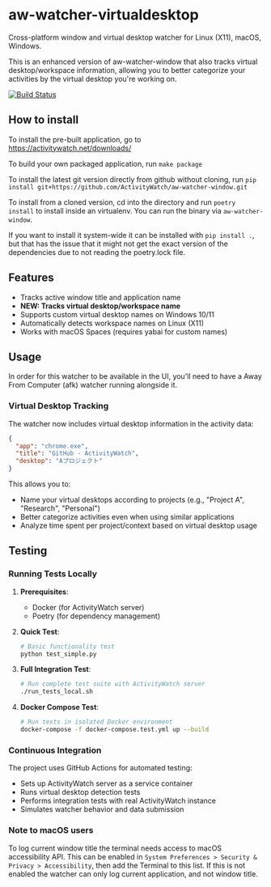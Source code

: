 aw-watcher-virtualdesktop
=========================

Cross-platform window and virtual desktop watcher for Linux (X11), macOS, Windows.

This is an enhanced version of aw-watcher-window that also tracks virtual desktop/workspace information, allowing you to better categorize your activities by the virtual desktop you're working on.

[![Build Status](https://travis-ci.org/ActivityWatch/aw-watcher-window.svg?branch=master)](https://travis-ci.org/ActivityWatch/aw-watcher-window)

## How to install

To install the pre-built application, go to https://activitywatch.net/downloads/

To build your own packaged application, run `make package`

To install the latest git version directly from github without cloning, run
`pip install git+https://github.com/ActivityWatch/aw-watcher-window.git`

To install from a cloned version, cd into the directory and run
`poetry install` to install inside an virtualenv. You can run the binary via `aw-watcher-window`.

If you want to install it system-wide it can be installed with `pip install .`, but that has the issue
that it might not get the exact version of the dependencies due to not reading the poetry.lock file.

## Features

- Tracks active window title and application name
- **NEW: Tracks virtual desktop/workspace name**
- Supports custom virtual desktop names on Windows 10/11
- Automatically detects workspace names on Linux (X11)
- Works with macOS Spaces (requires yabai for custom names)

## Usage

In order for this watcher to be available in the UI, you'll need to have a Away From Computer (afk) watcher running alongside it.

### Virtual Desktop Tracking

The watcher now includes virtual desktop information in the activity data:

```json
{
  "app": "chrome.exe",
  "title": "GitHub - ActivityWatch",
  "desktop": "Aプロジェクト"
}
```

This allows you to:
- Name your virtual desktops according to projects (e.g., "Project A", "Research", "Personal")
- Better categorize activities even when using similar applications
- Analyze time spent per project/context based on virtual desktop usage

## Testing

### Running Tests Locally

1. **Prerequisites**:
   - Docker (for ActivityWatch server)
   - Poetry (for dependency management)

2. **Quick Test**:
   ```bash
   # Basic functionality test
   python test_simple.py
   ```

3. **Full Integration Test**:
   ```bash
   # Run complete test suite with ActivityWatch server
   ./run_tests_local.sh
   ```

4. **Docker Compose Test**:
   ```bash
   # Run tests in isolated Docker environment
   docker-compose -f docker-compose.test.yml up --build
   ```

### Continuous Integration

The project uses GitHub Actions for automated testing:
- Sets up ActivityWatch server as a service container
- Runs virtual desktop detection tests
- Performs integration tests with real ActivityWatch instance
- Simulates watcher behavior and data submission

### Note to macOS users

To log current window title the terminal needs access to macOS accessibility API.
This can be enabled in `System Preferences > Security & Privacy > Accessibility`, then add the Terminal to this list. If this is not enabled the watcher can only log current application, and not window title.

